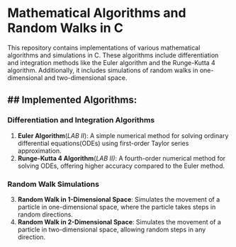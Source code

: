 # Mathematical Algorithms and Random Walks in C
This repository contains implementations of various mathematical algorithms and simulations in C. These algorithms include differentiation and integration methods like the Euler algorithm and the Runge-Kutta 4 algorithm. Additionally, it includes simulations of random walks in one-dimensional and two-dimensional space.

## ## Implemented Algorithms:
### Differentiation and Integration Algorithms
1. **Euler Algorithm**(*LAB II*): A simple numerical method for solving ordinary differential equations(ODEs) using first-order Taylor series approximation.
2. **Runge-Kutta 4 Algorithm**(*LAB II)*: A fourth-order numerical method for solving ODEs, offering higher accuracy compared to the Euler method.

### Random Walk Simulations
3. **Random Walk in 1-Dimensional Space**: Simulates the movement of a particle in one-dimensional space, where the particle takes steps in random directions.
4. **Random Walk in 2-Dimensional Space**: Simulates the movement of a particle in two-dimensional space, allowing random steps in any direction.
